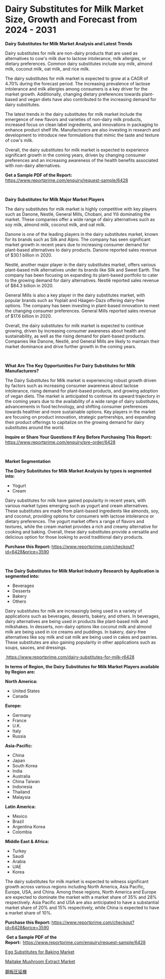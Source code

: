 <p><h1>Dairy Substitutes for Milk Market Size, Growth and Forecast from 2024 - 2031</h1></p><p><strong>Dairy Substitutes for Milk Market Analysis and Latest Trends</strong></p>
<p><p>Dairy substitutes for milk are non-dairy products that are used as alternatives to cow's milk due to lactose intolerance, milk allergies, or dietary preferences. Common dairy substitutes include soy milk, almond milk, coconut milk, oat milk, and rice milk.</p><p>The dairy substitutes for milk market is expected to grow at a CAGR of 4.70% during the forecast period. The increasing prevalence of lactose intolerance and milk allergies among consumers is a key driver for the market growth. Additionally, changing dietary preferences towards plant-based and vegan diets have also contributed to the increasing demand for dairy substitutes.</p><p>The latest trends in the dairy substitutes for milk market include the emergence of new flavors and varieties of non-dairy milk products, increased focus on clean label ingredients, and innovations in packaging to enhance product shelf life. Manufacturers are also investing in research and development to introduce new formulations that mimic the taste and texture of cow's milk.</p><p>Overall, the dairy substitutes for milk market is expected to experience significant growth in the coming years, driven by changing consumer preferences and an increasing awareness of the health benefits associated with non-dairy alternatives.</p></p>
<p><strong>Get a Sample PDF of the Report:&nbsp;</strong> <a href="https://www.reportprime.com/enquiry/request-sample/6428">https://www.reportprime.com/enquiry/request-sample/6428</a></p>
<p>&nbsp;</p>
<p><strong>Dairy Substitutes for Milk Major Market Players</strong></p>
<p><p>The dairy substitutes for milk market is highly competitive with key players such as Danone, Nestlé, General Mills, Chobani, and Yili dominating the market. These companies offer a wide range of dairy alternatives such as soy milk, almond milk, coconut milk, and oat milk.</p><p>Danone is one of the leading players in the dairy substitutes market, known for its brands such as Silk and Alpro. The company has seen significant market growth in recent years due to increasing consumer demand for plant-based alternatives to dairy products. Danone reported sales revenue of $30.1 billion in 2020.</p><p>Nestlé, another major player in the dairy substitutes market, offers various plant-based milk alternatives under its brands like Silk and Sweet Earth. The company has been focusing on expanding its plant-based portfolio to cater to the growing demand for dairy alternatives. Nestlé reported sales revenue of $84.3 billion in 2020.</p><p>General Mills is also a key player in the dairy substitutes market, with popular brands such as Yoplait and Häagen-Dazs offering dairy-free options. The company has been investing in plant-based innovation to meet the changing consumer preferences. General Mills reported sales revenue of $17.6 billion in 2020.</p><p>Overall, the dairy substitutes for milk market is expected to continue growing, driven by increasing consumer awareness about health and sustainability, as well as the rising demand for plant-based products. Companies like Danone, Nestlé, and General Mills are likely to maintain their market dominance and drive further growth in the coming years.</p></p>
<p>&nbsp;</p>
<p><strong>What Are The Key Opportunities For Dairy Substitutes for Milk Manufacturers?</strong></p>
<p><p>The Dairy Substitutes for Milk market is experiencing robust growth driven by factors such as increasing consumer awareness about lactose intolerance, rising demand for plant-based products, and growing adoption of vegan diets. The market is anticipated to continue its upward trajectory in the coming years due to the availability of a wide range of dairy substitutes, advancements in food technology, and shifting consumer preferences towards healthier and more sustainable options. Key players in the market are focusing on product innovation, strategic partnerships, and expanding their product offerings to capitalize on the growing demand for dairy substitutes around the world.</p></p>
<p><strong>Inquire or Share Your Questions If Any Before Purchasing This Report:</strong> <a href="https://www.reportprime.com/enquiry/pre-order/6428">https://www.reportprime.com/enquiry/pre-order/6428</a></p>
<p>&nbsp;</p>
<p><strong>Market Segmentation</strong></p>
<p><strong>The Dairy Substitutes for Milk Market Analysis by types is segmented into:</strong></p>
<p><ul><li>Yogurt</li><li>Cream</li></ul></p>
<p><p>Dairy substitutes for milk have gained popularity in recent years, with various market types emerging such as yogurt and cream alternatives. These substitutes are made from plant-based ingredients like almonds, soy, and coconut, providing options for consumers with lactose intolerance or dietary preferences. The yogurt market offers a range of flavors and textures, while the cream market provides a rich and creamy alternative for cooking and baking. Overall, these dairy substitutes provide a versatile and delicious option for those looking to avoid traditional dairy products.</p></p>
<p><strong>Purchase this Report:&nbsp;</strong><a href="https://www.reportprime.com/checkout?id=6428&price=3590">https://www.reportprime.com/checkout?id=6428&price=3590</a></p>
<p>&nbsp;</p>
<p><strong>The Dairy Substitutes for Milk Market Industry Research by Application is segmented into:</strong></p>
<p><ul><li>Beverages</li><li>Desserts</li><li>Bakery</li><li>Others</li></ul></p>
<p><p>Dairy substitutes for milk are increasingly being used in a variety of applications such as beverages, desserts, bakery, and others. In beverages, dairy alternatives are being used in products like plant-based milk and milkshakes. In desserts, non-dairy options like coconut milk and almond milk are being used in ice creams and puddings. In bakery, dairy-free alternatives like soy milk and oat milk are being used in cakes and pastries. These substitutes are also gaining popularity in other applications such as soups, sauces, and dressings.</p></p>
<p><a href="https://www.reportprime.com/dairy-substitutes-for-milk-r6428">&nbsp;https://www.reportprime.com/dairy-substitutes-for-milk-r6428</a></p>
<p><strong>In terms of Region, the Dairy Substitutes for Milk Market Players available by Region are:</strong></p>
<p>
    <p> <strong> North America: </strong>
        <ul>
            <li>United States</li>
            <li>Canada</li>
        </ul>
        </p> 
    <p> <strong> Europe: </strong>
        <ul>
            <li>Germany</li>
            <li>France</li>
            <li>U.K.</li>
            <li>Italy</li>
            <li>Russia</li>
        </ul>
        </p> 
    <p> <strong> Asia-Pacific: </strong>
        <ul>
            <li>China</li>
            <li>Japan</li>
            <li>South Korea</li>
            <li>India</li>
            <li>Australia</li>
            <li>China Taiwan</li>
            <li>Indonesia</li>
            <li>Thailand</li>
            <li>Malaysia</li>
        </ul>
        </p> 
    <p> <strong> Latin America: </strong>
        <ul>
            <li>Mexico</li>
            <li>Brazil</li>
            <li>Argentina Korea</li>
            <li>Colombia</li>
        </ul>
        </p> 
    <p> <strong> Middle East & Africa: </strong>
        <ul>
            <li>Turkey</li>
            <li>Saudi</li>
            <li>Arabia</li>
            <li>UAE</li>
            <li>Korea</li>
        </ul>
    </p>
    </p>
<p><p>The dairy substitutes for milk market is expected to witness significant growth across various regions including North America, Asia Pacific, Europe, USA, and China. Among these regions, North America and Europe are expected to dominate the market with a market share of 35% and 28% respectively. Asia Pacific and USA are also anticipated to have a substantial market share of 20% and 15% respectively, while China is expected to have a market share of 10%.</p></p>
<p><strong>Purchase this Report: </strong><a href="https://www.reportprime.com/checkout?id=6428&price=3590">https://www.reportprime.com/checkout?id=6428&price=3590</a></p>
<p>&nbsp;<strong>Get a Sample PDF of the Report:&nbsp;&nbsp;</strong><a href="https://www.reportprime.com/enquiry/request-sample/6428">https://www.reportprime.com/enquiry/request-sample/6428</a></p>
<p><strong></strong></p>
<p><p><a href="https://github.com/ChiragRP21/Market-Research-Report-List-4/blob/main/egg-substitutes-for-baking-market.md">Egg Substitutes for Baking Market</a></p><p><a href="https://confirmed-shield-e13.notion.site/Maitake-Mushroom-Extract-Market-Size-Focuses-on-Market-Dynamics-In-Depth-Analysis-and-Future-Projec-87987b125a1e43df81012f5f4b01d70c">Maitake Mushroom Extract Market</a></p><p><a href="https://github.com/xemfu2379520/Market-Research-Report-List-1/blob/main/465939818884.md">鋼板圧延機</a></p></p>
